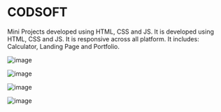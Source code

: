 # CODSOFT
Mini Projects developed using HTML, CSS and JS. It is developed using HTML, CSS and JS. It is responsive across all platform.
It includes:
Calculator,
Landing Page and
Portfolio.

![image](https://github.com/user-attachments/assets/ad15019d-ec2f-4f7d-b4ac-eea9c3951503)

![image](https://github.com/user-attachments/assets/560457fc-44e8-4ba2-a39b-3a4d6c64bf2c)

![image](https://github.com/user-attachments/assets/9e6cc7df-8d51-4488-be8d-23c0f423499a)

![image](https://github.com/user-attachments/assets/0027c329-1d50-46df-98b0-283d000a3ae2)
